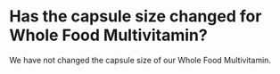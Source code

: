 # Has the capsule size changed for Whole Food Multivitamin?

We have not changed the capsule size of our Whole Food Multivitamin.